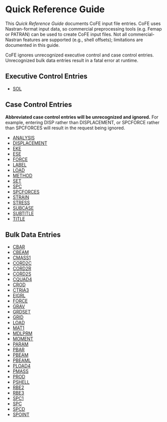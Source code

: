 # Quick Reference Guide
This _Quick Reference Guide_ documents CoFE input file entries. CoFE uses Nastran-format input data, so commercial preprocessing tools (e.g. Femap or PATRAN) can be used to create CoFE input files. Not all commercial-Nastran features are supported (e.g., shell offsets); limitations are documented in this guide.

CoFE ignores unrecognized executive control and case control entries. Unrecognized bulk data entries result in a fatal error at runtime.

## Executive Control Entries
* [SOL](executive_control_entries/SOL.md)

## Case Control Entries
**Abbreviated case control entries will be unrecognized and ignored.** For example, entering DISP rather than DISPLACEMENT, or SPCFORCE rather than SPCFORCES will result in the request being ignored.

* [ANALYSIS](case_control_entries/ANALYSIS.md)
* [DISPLACEMENT](case_control_entries/DISPLACEMENT.md)
* [EKE](case_control_entries/EKE.md)
* [ESE](case_control_entries/ESE.md)
* [FORCE](case_control_entries/FORCE-(Case-Control).md)
* [LABEL](case_control_entries/LABEL.md)
* [LOAD](case_control_entries/LOAD-(Case-Control).md)
* [METHOD](case_control_entries/METHOD.md)
* [SET](case_control_entries/SET.md)
* [SPC](case_control_entries/SPC-(Case-Control).md)
* [SPCFORCES](case_control_entries/SPCFORCES.md)
* [STRAIN](case_control_entries/STRAIN.md)
* [STRESS](case_control_entries/STRESS.md)
* [SUBCASE](case_control_entries/SUBCASE.md)
* [SUBTITLE](case_control_entries/SUBTITLE.md)
* [TITLE](case_control_entries/TITLE.md)

## Bulk Data Entries
* [CBAR](bulk_data_entries/CBAR.md)
* [CBEAM](bulk_data_entries/CBEAM.md)
* [CMASS1](bulk_data_entries/CMASS1.md)
* [CORD2C](bulk_data_entries/CORD2C.md)
* [CORD2R](bulk_data_entries/CORD2R.md)
* [CORD2S](bulk_data_entries/CORD2S.md)
* [CQUAD4](bulk_data_entries/CQUAD4.md)
* [CROD](bulk_data_entries/CROD.md)
* [CTRIA3](bulk_data_entries/CTRIA3.md)
* [EIGRL](bulk_data_entries/EIGRL.md)
* [FORCE](bulk_data_entries/FORCE-(Bulk-Data).md)
* [GRAV](bulk_data_entries/GRAV.md)
* [GRDSET](bulk_data_entries/GRDSET.md)
* [GRID](bulk_data_entries/GRID.md)
* [LOAD](bulk_data_entries/LOAD-(Bulk-Data).md)
* [MAT1](bulk_data_entries/MAT1.md)
* [MDLPRM](bulk_data_entries/MDLPRM.md)
* [MOMENT](bulk_data_entries/MOMENT.md)
* [PARAM](bulk_data_entries/PARAM.md)
* [PBAR](bulk_data_entries/PBAR.md)
* [PBEAM](bulk_data_entries/PBEAM.md)
* [PBEAML](bulk_data_entries/PBEAML.md)
* [PLOAD4](bulk_data_entries/PLOAD4.md)
* [PMASS](bulk_data_entries/PMASS.md)
* [PROD](bulk_data_entries/PROD.md)
* [PSHELL](bulk_data_entries/PSHELL.md)
* [RBE2](bulk_data_entries/RBE2.md)
* [RBE3](bulk_data_entries/RBE3.md)
* [SPC1](bulk_data_entries/SPC1.md)
* [SPC](bulk_data_entries/SPC.md)
* [SPCD](bulk_data_entries/SPCD.md)
* [SPOINT](bulk_data_entries/SPOINT.md)
